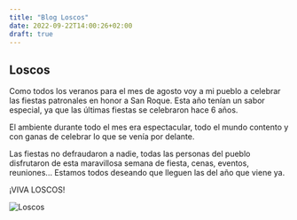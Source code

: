 ```yaml
---
title: "Blog Loscos"
date: 2022-09-22T14:00:26+02:00
draft: true
---
```



## Loscos
Como todos los veranos para el mes de agosto voy a mi pueblo a celebrar las fiestas patronales en honor a San Roque. Esta año tenían un sabor especial, ya que las últimas fiestas se celebraron hace 6 años.

El ambiente durante todo el mes era espectacular, todo el mundo contento y con ganas de celebrar lo que se venía por delante.

Las fiestas no defraudaron a nadie, todas las personas del pueblo disfrutaron de esta maravillosa semana de fiesta, cenas, eventos, reuniones... Estamos todos deseando que lleguen las del año que viene ya.

¡VIVA LOSCOS!

![Loscos](https://www.turismodearagon.com/wp-content/uploads/2014/04/loscos_-_jiloca.jpg)